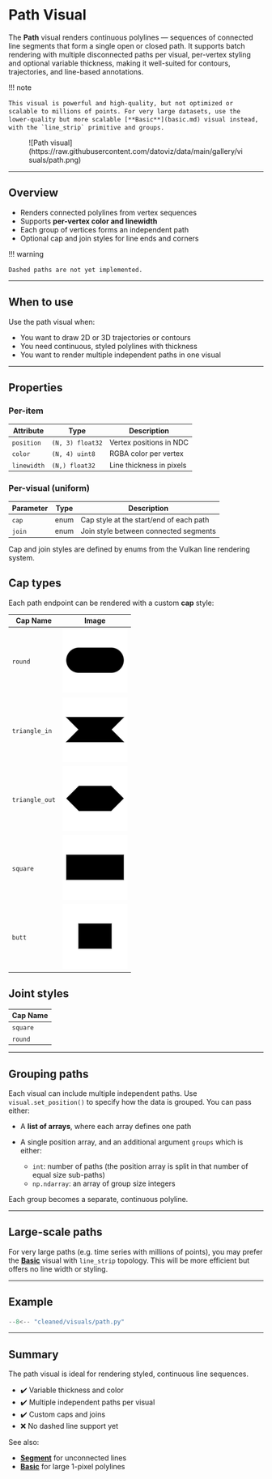 # Path Visual

The **Path** visual renders continuous polylines — sequences of connected line segments that form a single open or closed path. It supports batch rendering with multiple disconnected paths per visual, per-vertex styling and optional variable thickness, making it well-suited for contours, trajectories, and line-based annotations.

!!! note

    This visual is powerful and high-quality, but not optimized or scalable to millions of points. For very large datasets, use the lower-quality but more scalable [**Basic**](basic.md) visual instead, with the `line_strip` primitive and groups.


<figure markdown="span">
![Path visual](https://raw.githubusercontent.com/datoviz/data/main/gallery/visuals/path.png)
</figure>


---

## Overview

- Renders connected polylines from vertex sequences
- Supports **per-vertex color and linewidth**
- Each group of vertices forms an independent path
- Optional cap and join styles for line ends and corners

!!! warning

    Dashed paths are not yet implemented.

---

## When to use

Use the path visual when:

- You want to draw 2D or 3D trajectories or contours
- You need continuous, styled polylines with thickness
- You want to render multiple independent paths in one visual

---

## Properties

### Per-item

| Attribute   | Type             | Description                          |
|-------------|------------------|--------------------------------------|
| `position`  | `(N, 3) float32` | Vertex positions in NDC              |
| `color`     | `(N, 4) uint8`   | RGBA color per vertex                |
| `linewidth` | `(N,) float32`   | Line thickness in pixels             |

### Per-visual (uniform)

| Parameter | Type | Description                                   |
|-----------|------|-----------------------------------------------|
| `cap`     | enum | Cap style at the start/end of each path       |
| `join`    | enum | Join style between connected segments         |

Cap and join styles are defined by enums from the Vulkan line rendering system.


## Cap types

Each path endpoint can be rendered with a custom **cap** style:

| Cap Name       | Image |
|----------------|------|
| `round`        | ![cap_round](https://raw.githubusercontent.com/datoviz/data/main/screenshots/guide/segment_round.png)    |
| `triangle_in`  | ![cap_triangle_in](https://raw.githubusercontent.com/datoviz/data/main/screenshots/guide/segment_triangle_in.png)    |
| `triangle_out` | ![cap_triangle_out](https://raw.githubusercontent.com/datoviz/data/main/screenshots/guide/segment_triangle_out.png)    |
| `square`       | ![cap_square](https://raw.githubusercontent.com/datoviz/data/main/screenshots/guide/segment_square.png)    |
| `butt`         | ![cap_butt](https://raw.githubusercontent.com/datoviz/data/main/screenshots/guide/segment_butt.png)    |


## Joint styles

| Cap Name       |
|----------------|
| `square`       |
| `round`        |


---

## Grouping paths

Each visual can include multiple independent paths. Use `visual.set_position()` to specify how the data is grouped. You can pass either:

* A **list of arrays**, where each array defines one path
* A single position array, and an additional argument `groups` which is either:

    * `int`: number of paths (the position array is split in that number of equal size sub-paths)
    * `np.ndarray`: an array of group size integers

Each group becomes a separate, continuous polyline.

---

## Large-scale paths

For very large paths (e.g. time series with millions of points), you may prefer the [**Basic**](basic.md) visual with `line_strip` topology. This will be more efficient but offers no line width or styling.

---

## Example

```python
--8<-- "cleaned/visuals/path.py"
```

---

## Summary

The path visual is ideal for rendering styled, continuous line sequences.

* ✔️ Variable thickness and color
* ✔️ Multiple independent paths per visual
* ✔️ Custom caps and joins
* ❌ No dashed line support yet

See also:

* [**Segment**](segment.md) for unconnected lines
* [**Basic**](basic.md) for large 1-pixel polylines
